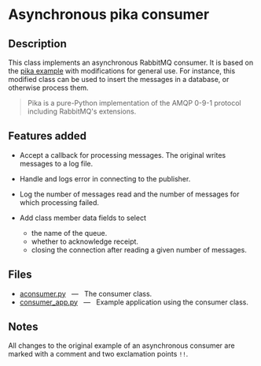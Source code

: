 # Asynchronous pika consumer

## Description

This class implements an asynchronous RabbitMQ consumer. It is based on the
[pika example](https://pika.readthedocs.io/en/0.11.2/examples/asynchronous_consumer_example.html) with
modifications for general use.
For instance, this modified class can be used to insert the messages in a database, or otherwise process them.

> Pika is a pure-Python implementation of the AMQP 0-9-1 protocol including RabbitMQ's extensions.

## Features added

* Accept a callback for processing messages. The original writes messages to a log file.

* Handle and logs error in connecting to the publisher.

* Log the number of messages read and the number of messages for which processing failed.

* Add class member data fields to select
  * the name of the queue.
  * whether to acknowledge receipt.
  * closing the connection after reading a given number of messages.

## Files

* [aconsumer.py](aconsumer.py)  &nbsp; &mdash; &nbsp;  The consumer class.
* [consumer_app.py](consumer_app.py) &nbsp; &mdash; &nbsp; Example application using the consumer class.

## Notes

All changes to the original example of an asynchronous consumer are marked with a comment and two
exclamation points `!!`.


 <!-- LocalWords:  pika RabbitMQ AMQP RabbitMQ's aconsumer py -->
